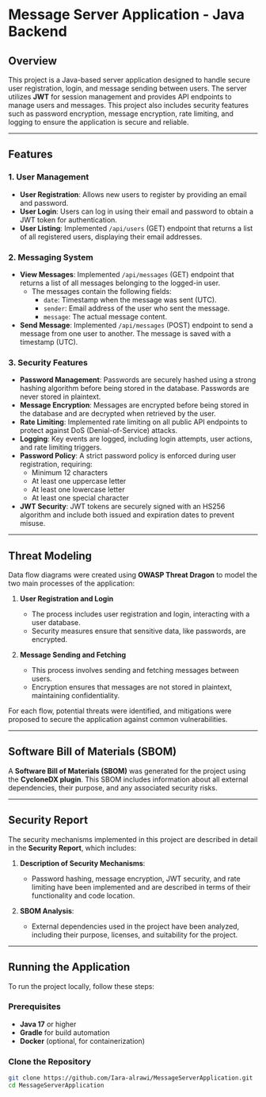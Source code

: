 
# Message Server Application - Java Backend

## Overview

This project is a Java-based server application designed to handle secure user registration, login, and message sending between users. The server utilizes **JWT** for session management and provides API endpoints to manage users and messages. This project also includes security features such as password encryption, message encryption, rate limiting, and logging to ensure the application is secure and reliable.

---

## Features

### 1. **User Management**

- **User Registration**: Allows new users to register by providing an email and password.
- **User Login**: Users can log in using their email and password to obtain a JWT token for authentication.
- **User Listing**: Implemented `/api/users` (GET) endpoint that returns a list of all registered users, displaying their email addresses.

### 2. **Messaging System**

- **View Messages**: Implemented `/api/messages` (GET) endpoint that returns a list of all messages belonging to the logged-in user.
  - The messages contain the following fields:
    - `date`: Timestamp when the message was sent (UTC).
    - `sender`: Email address of the user who sent the message.
    - `message`: The actual message content.
- **Send Message**: Implemented `/api/messages` (POST) endpoint to send a message from one user to another. The message is saved with a timestamp (UTC).

### 3. **Security Features**

- **Password Management**: Passwords are securely hashed using a strong hashing algorithm before being stored in the database. Passwords are never stored in plaintext.
- **Message Encryption**: Messages are encrypted before being stored in the database and are decrypted when retrieved by the user.
- **Rate Limiting**: Implemented rate limiting on all public API endpoints to protect against DoS (Denial-of-Service) attacks.
- **Logging**: Key events are logged, including login attempts, user actions, and rate limiting triggers.
- **Password Policy**: A strict password policy is enforced during user registration, requiring:
  - Minimum 12 characters
  - At least one uppercase letter
  - At least one lowercase letter
  - At least one special character
- **JWT Security**: JWT tokens are securely signed with an HS256 algorithm and include both issued and expiration dates to prevent misuse.

---

## Threat Modeling

Data flow diagrams were created using **OWASP Threat Dragon** to model the two main processes of the application:

1. **User Registration and Login**
   - The process includes user registration and login, interacting with a user database.
   - Security measures ensure that sensitive data, like passwords, are encrypted.

2. **Message Sending and Fetching**
   - This process involves sending and fetching messages between users.
   - Encryption ensures that messages are not stored in plaintext, maintaining confidentiality.

For each flow, potential threats were identified, and mitigations were proposed to secure the application against common vulnerabilities.

---

## Software Bill of Materials (SBOM)

A **Software Bill of Materials (SBOM)** was generated for the project using the **CycloneDX plugin**. This SBOM includes information about all external dependencies, their purpose, and any associated security risks.

---

## Security Report

The security mechanisms implemented in this project are described in detail in the **Security Report**, which includes:

1. **Description of Security Mechanisms**: 
   - Password hashing, message encryption, JWT security, and rate limiting have been implemented and are described in terms of their functionality and code location.
   
2. **SBOM Analysis**:
   - External dependencies used in the project have been analyzed, including their purpose, licenses, and suitability for the project.

---

## Running the Application

To run the project locally, follow these steps:

### Prerequisites

- **Java 17** or higher
- **Gradle** for build automation
- **Docker** (optional, for containerization)

### Clone the Repository

```bash
git clone https://github.com/Iara-alrawi/MessageServerApplication.git
cd MessageServerApplication

